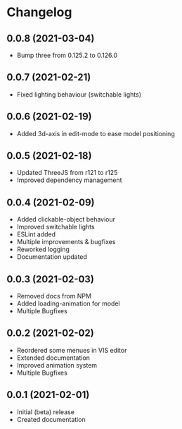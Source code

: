 # Changelog
<!--
	Placeholder for the next version (add instead of version-number-headline below):
	## __WORK IN PROGRESS__
-->
## 0.0.8 (2021-03-04)
* Bump three from 0.125.2 to 0.126.0

## 0.0.7 (2021-02-21)
* Fixed lighting behaviour (switchable lights)

## 0.0.6 (2021-02-19)
* Added 3d-axis in edit-mode to ease model positioning

## 0.0.5 (2021-02-18)
* Updated ThreeJS from r121 to r125
* Improved dependency management

## 0.0.4 (2021-02-09)
* Added clickable-object behaviour
* Improved switchable lights
* ESLint added
* Multiple improvements & bugfixes
* Reworked logging
* Documentation updated

## 0.0.3 (2021-02-03)
* Removed docs from NPM
* Added loading-animation for model
* Multiple Bugfixes

## 0.0.2 (2021-02-02)
* Reordered some menues in VIS editor
* Extended documentation
* Improved animation system
* Multiple Bugfixes

## 0.0.1 (2021-02-01)
* Initial (beta) release
* Created documentation